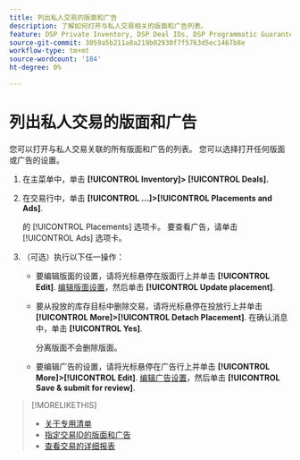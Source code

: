 ```yaml
---
title: 列出私人交易的版面和广告
description: 了解如何打开与私人交易相关的版面和广告列表。
feature: DSP Private Inventory, DSP Deal IDs, DSP Programmatic Guaranteed Deals
source-git-commit: 3059a5b211a8a219b02930f7f5763d5ec1467b8e
workflow-type: tm+mt
source-wordcount: '184'
ht-degree: 0%

---
```


# 列出私人交易的版面和广告

您可以打开与私人交易关联的所有版面和广告的列表。 您可以选择打开任何版面或广告的设置。

1. 在主菜单中，单击 **[!UICONTROL Inventory]> [!UICONTROL Deals].**

1. 在交易行中，单击  **[!UICONTROL ...]>[!UICONTROL Placements and Ads]**.

   的 [!UICONTROL Placements] 选项卡。 要查看广告，请单击 [!UICONTROL Ads] 选项卡。

1. （可选）执行以下任一操作：

   * 要编辑版面的设置，请将光标悬停在版面行上并单击 **[!UICONTROL Edit]**. [编辑版面设置](/help/dsp/campaign-management/placements/placement-settings.md)，然后单击 **[!UICONTROL Update placement]**.

   * 要从投放的库存目标中删除交易，请将光标悬停在投放行上并单击 **[!UICONTROL More]>[!UICONTROL Detach Placement]**. 在确认消息中，单击 **[!UICONTROL Yes]**.

      分离版面不会删除版面。

   * 要编辑广告的设置，请将光标悬停在广告行上并单击 **[!UICONTROL More]>[!UICONTROL Edit]**. [编辑广告设置](/help/dsp/campaign-management/ads/ad-edit.md)，然后单击 **[!UICONTROL Save & submit for review]**.

>[!MORELIKETHIS]
>
>* [关于专用清单](private-inventory-about.md)
>* [指定交易ID的版面和广告](deal-id-attach-placements.md)
>* [查看交易的详细报表](deal-view-report.md)

